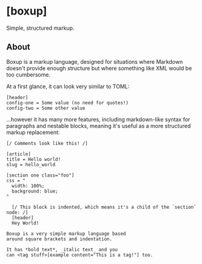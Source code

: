 [boxup]
=======

Simple, structured markup.

About
-----

Boxup is a markup language, designed for situations where Markdown doesn't provide enough structure but where something like XML would be too cumbersome.

At a first glance, it can look very similar to TOML:

```boxup
[header]
config-one = Some value (no need for quotes!)
config-two = Some other value
```

...however it has many more features, including markdown-like syntax for paragraphs and nestable blocks, meaning it's useful as a more structured markup replacement:

```boxup
[/ Comments look like this! /]

[article]
title = Hello world!
slug = hello_world

[section one class="foo"]
css = "
  width: 100%;
  background: blue;
"

  [/ This block is indented, which means it's a child of the `section` node: /]
  [header]
  Hey World!

Boxup is a very simple markup language based 
around square brackets and indentation.

It has *bold text*, _italic text_ and you 
can <tag stuff>[example content="This is a tag!"] too.
```

